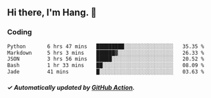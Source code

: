 ## Hi there, I'm Hang. 👋

### Coding

<!--START_SECTION:waka-->

```txt
Python       6 hrs 47 mins   █████████░░░░░░░░░░░░░░░░   35.35 %
Markdown     5 hrs 3 mins    ██████▓░░░░░░░░░░░░░░░░░░   26.33 %
JSON         3 hrs 56 mins   █████░░░░░░░░░░░░░░░░░░░░   20.52 %
Bash         1 hr 33 mins    ██░░░░░░░░░░░░░░░░░░░░░░░   08.09 %
Jade         41 mins         █░░░░░░░░░░░░░░░░░░░░░░░░   03.63 %
```

<!--END_SECTION:waka-->

##### ✓ Automatically updated by [GitHub Action](https://github.com/huhuhang/huhuhang/actions).
